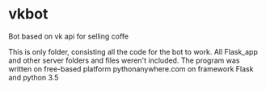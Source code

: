 # vkbot
Bot based on vk api for selling coffe

This is only folder, consisting all the code for the bot to work. All Flask_app and other server folders and files weren't included.
The program was written on free-based platform pythonanywhere.com on framework Flask and python 3.5
